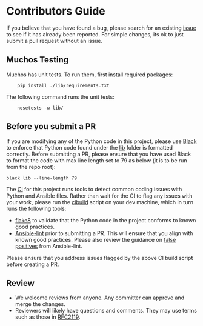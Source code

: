 <!--
Licensed to the Apache Software Foundation (ASF) under one or more
contributor license agreements.  See the NOTICE file distributed with
this work for additional information regarding copyright ownership.
The ASF licenses this file to You under the Apache License, Version 2.0
(the "License"); you may not use this file except in compliance with
the License.  You may obtain a copy of the License at

    http://www.apache.org/licenses/LICENSE-2.0

Unless required by applicable law or agreed to in writing, software
distributed under the License is distributed on an "AS IS" BASIS,
WITHOUT WARRANTIES OR CONDITIONS OF ANY KIND, either express or implied.
See the License for the specific language governing permissions and
limitations under the License.
-->

# Contributors Guide

If you believe that you have found a bug, please search for an existing [issue](https://github.com/apache/fluo-muchos/issues) to see if it has already been reported. For simple changes, its ok to just submit a pull request without an issue.

## Muchos Testing

Muchos has unit tests. To run them, first install required packages:
```
    pip install ./lib/requirements.txt
```
The following command runs the unit tests:
```
    nosetests -w lib/
```

## Before you submit a PR

If you are modifying any of the Python code in this project, please use [Black](https://github.com/psf/black) to enforce that Python code found under the [lib](https://github.com/apache/fluo-muchos/tree/main/lib) folder is formatted correctly. Before submitting a PR, please ensure that you have used Black to format the code with max line length set to 79 as below (it is to be run from the repo root):
```
black lib --line-length 79
```

The [CI](https://github.com/apache/fluo-muchos/tree/main/.travis.yml) for this project runs tools to detect common coding issues with Python and Ansible files. Rather than wait for the CI to flag any issues with your work, please run the [cibuild](https://github.com/apache/fluo-muchos/tree/main/scripts/cibuild.sh) script on your dev machine, which in turn runs the following tools:
- [flake8](https://github.com/pycqa/flake8) to validate that the Python code in the project conforms to known good practices.
- [Ansible-lint](https://github.com/ansible/ansible-lint/) prior to submitting a PR. This will ensure that you align with known good practices. Please also review the guidance on [false positives](https://docs.ansible.com/ansible-lint/rules/rules.html#false-positives-skipping-rules) from Ansible-lint.

Please ensure that you address issues flagged by the above CI build script before creating a PR.

## Review

- We welcome reviews from anyone. Any committer can approve and merge the changes.
- Reviewers will likely have questions and comments. They may use terms such as those in [RFC2119](https://tools.ietf.org/html/rfc2119).
